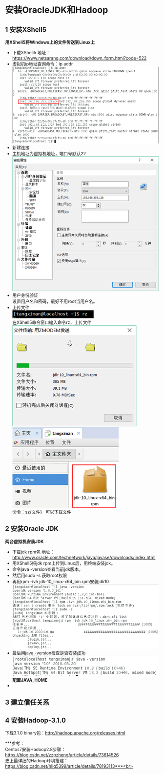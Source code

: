 # 安装OracleJDK和Hadoop
## 1 安装XShell5
**用XShell5将Windows上的文件传送到Linux上**<br>
* 下载XShell5 地址：https://www.netsarang.com/download/down_form.html?code=522<br>
* 虚拟机ip地址查询命令：ip addr<br>
![ip addr](https://github.com/tangxim/Hadoop/blob/master/02-OracleJDK-Hadoop/1-01.png)
* 新建连接<br>
 * 主机地址为虚拟机地址，端口号默认22<br>
 ![新建连接](https://github.com/tangxim/Hadoop/blob/master/02-OracleJDK-Hadoop/1-02.png)
 * 用户身份验证<br>
 设置用户名和密码，最好不用root当用户名。<br>
 * 上传文件<br>
 ![命令rz](https://github.com/tangxim/Hadoop/blob/master/02-OracleJDK-Hadoop/1-03.png)<br>
 在XShell5命令窗口输入命令rz，上传文件<br>
 ![上传中](https://github.com/tangxim/Hadoop/blob/master/02-OracleJDK-Hadoop/1-04.png)<br>
 ![上传成功](https://github.com/tangxim/Hadoop/blob/master/02-OracleJDK-Hadoop/1-05.png)<br>
 命令：sz{文件}   可以下载文件<br>
## 2 安装Oracle JDK
**两台虚拟机安装JDK**<br>
* 下载jdk rpm包 地址：http://www.oracle.com/technetwork/java/javase/downloads/index.html<br>
* 用XShell5把jdk rpm上传到Linux后，用终端安装jdk。<br>
* 命令java -version查看当前jdk版本。<br>
* 然后用sudo -s 获取root权限<br>
* 再用rpm -ivh jdk-10_linux-x64_bin.rpm安装jdk10<br>
 ![安装jdk](https://github.com/tangxim/Hadoop/blob/master/02-OracleJDK-Hadoop/1-06.png)<br>
* 最后用java -version检查是否安装成功<br>
 ![检查jdk版本](https://github.com/tangxim/Hadoop/blob/master/02-OracleJDK-Hadoop/1-07.png)<br>
**配置JAVA_HOME**<br>
* <br>
## 3 建立信任关系
## 4 安装Hadoop-3.1.0
下载3.1.0 binary包：http://hadoop.apache.org/releases.html

***参考：<br>
Centos7安装Hadoop2.8步骤：https://blog.csdn.net/zzpzheng/article/details/73614526<br>
 史上最详细的Hadoop环境搭建：https://blog.csdn.net/hliq5399/article/details/78193113***<br>
